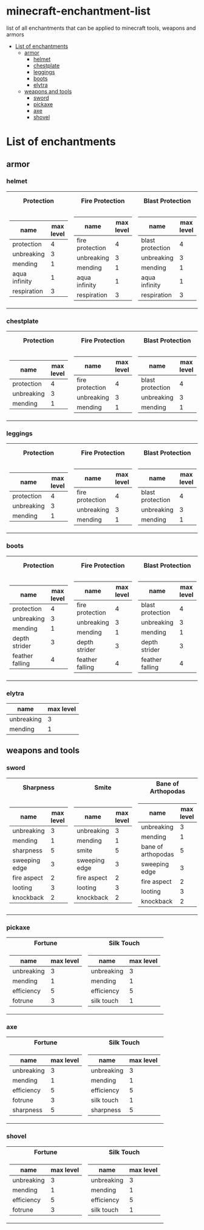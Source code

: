 # minecraft-enchantment-list
list of all enchantments that can be applied to minecraft tools, weapons and armors

- [List of enchantments](#list-of-enchantments)
  * [armor](#armor)
    + [helmet](#helmet)
    + [chestplate](#chestplate)
    + [leggings](#leggings)
    + [boots](#boots)
    + [elytra](#elytra)
  * [weapons and tools](#weapons-and-tools)
    + [sword](#sword)
    + [pickaxe](#pickaxe)
    + [axe](#axe)
    + [shovel](#shovel)

# List of enchantments
## armor
### helmet

<table>
  <tr><th>Protection</th><th>Fire Protection</th><th>Blast Protection</th><th>Projectile Protection</th></tr>
<tr>
<td>


| name | max level |
|--|--|
| protection | 4 |
| unbreaking | 3 |
| mending | 1 |
| aqua infinity | 1 |
| respiration | 3 |

</td><td>


| name | max level |
|--|--|
| fire protection | 4 |
| unbreaking | 3 |
| mending | 1 |
| aqua infinity | 1 |
| respiration | 3 |
</td><td>


| name | max level |
|--|--|
| blast protection | 4 |
| unbreaking | 3 |
| mending | 1 |
| aqua infinity | 1 |
| respiration | 3 |
</td><td>


| name | max level |
|--|--|
| projectile protection | 4 |
| unbreaking | 3 |
| mending | 1 |
| aqua infinity | 1 |
| respiration | 3 |

</td>
</tr>
</table>

### chestplate

<table>
  <tr><th>Protection</th><th>Fire Protection</th><th>Blast Protection</th><th>Projectile Protection</th></tr>
<tr>
<td>


| name | max level |
|--|--|
| protection | 4 |
| unbreaking | 3 |
| mending | 1 |

</td><td>


| name | max level |
|--|--|
| fire protection | 4 |
| unbreaking | 3 |
| mending | 1 |
</td><td>


| name | max level |
|--|--|
| blast protection | 4 |
| unbreaking | 3 |
| mending | 1 |
</td><td>


| name | max level |
|--|--|
| projectile protection | 4 |
| unbreaking | 3 |
| mending | 1 |

</td>
</tr>
</table>

### leggings

<table>
  <tr><th>Protection</th><th>Fire Protection</th><th>Blast Protection</th><th>Projectile Protection</th></tr>
<tr>
<td>


| name | max level |
|--|--|
| protection | 4 |
| unbreaking | 3 |
| mending | 1 |

</td><td>


| name | max level |
|--|--|
| fire protection | 4 |
| unbreaking | 3 |
| mending | 1 |
</td><td>


| name | max level |
|--|--|
| blast protection | 4 |
| unbreaking | 3 |
| mending | 1 |
</td><td>


| name | max level |
|--|--|
| projectile protection | 4 |
| unbreaking | 3 |
| mending | 1 |

</td>
</tr>
</table>


### boots

<table>
  <tr><th>Protection</th><th>Fire Protection</th><th>Blast Protection</th><th>Projectile Protection</th></tr>
<tr>
<td>


| name | max level |
|--|--|
| protection | 4 |
| unbreaking | 3 |
| mending | 1 |
| depth strider | 3 |
| feather falling | 4 |

</td><td>


| name | max level |
|--|--|
| fire protection | 4 |
| unbreaking | 3 |
| mending | 1 |
| depth strider | 3 |
| feather falling | 4 |
</td><td>


| name | max level |
|--|--|
| blast protection | 4 |
| unbreaking | 3 |
| mending | 1 |
| depth strider | 3 |
| feather falling | 4 |
</td><td>


| name | max level |
|--|--|
| projectile protection | 4 |
| unbreaking | 3 |
| mending | 1 |
| depth strider | 3 |
| feather falling | 4 |

</td>
</tr>
</table>


### elytra

| name | max level |
|--|--|
| unbreaking | 3 |
| mending | 1 |


## weapons and tools

### sword


<table>
  <tr><th>Sharpness</th><th>Smite</th><th>Bane of Arthopodas</th></tr>
<tr>
<td>

| name | max level |
|--|--|
| unbreaking | 3 |
| mending | 1 |
| sharpness | 5 |
| sweeping edge | 3 |
| fire aspect | 2 |
| looting | 3 |
| knockback | 2 |

</td><td>


| name | max level |
|--|--|
| unbreaking | 3 |
| mending | 1 |
| smite | 5 |
| sweeping edge | 3 |
| fire aspect | 2 |
| looting | 3 |
| knockback | 2 |
</td><td>


| name | max level |
|--|--|
| unbreaking | 3 |
| mending | 1 |
| bane of arthopodas | 5 |
| sweeping edge | 3 |
| fire aspect | 2 |
| looting | 3 |
| knockback | 2 |

</td>
</tr>
</table>

### pickaxe

<table>
<tr><th>Fortune</th><th>Silk Touch</th></tr>
<tr>
<td>

| name | max level |
|--|--|
| unbreaking | 3 |
| mending | 1 |
| efficiency | 5 |
| fotrune | 3 |

</td><td>

| name | max level |
|--|--|
| unbreaking | 3 |
| mending | 1 |
| efficiency | 5 |
| silk touch | 1 |

</td>
</tr>
</table>

### axe

<table>
<tr><th>Fortune</th><th>Silk Touch</th></tr>
<tr>
<td>

| name | max level |
|--|--|
| unbreaking | 3 |
| mending | 1 |
| efficiency | 5 |
| fotrune | 3 |
| sharpness | 5 |

</td><td>

| name | max level |
|--|--|
| unbreaking | 3 |
| mending | 1 |
| efficiency | 5 |
| silk touch | 1 |
| sharpness | 5 |

</td>
</tr>
</table>

### shovel

<table>
<tr><th>Fortune</th><th>Silk Touch</th></tr>
<tr>
<td>

| name | max level |
|--|--|
| unbreaking | 3 |
| mending | 1 |
| efficiency | 5 |
| fotrune | 3 |

</td><td>

| name | max level |
|--|--|
| unbreaking | 3 |
| mending | 1 |
| efficiency | 5 |
| silk touch | 1 |

</td>
</tr>
</table>




